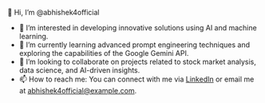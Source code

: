 👋 Hi, I’m @abhishek4official

- 👀 I’m interested in developing innovative solutions using AI and machine learning.
- 🌱 I’m currently learning advanced prompt engineering techniques and exploring the capabilities of the Google Gemini API.
- 💞️ I’m looking to collaborate on projects related to stock market analysis, data science, and AI-driven insights.
- 📫 How to reach me: You can connect with me via [LinkedIn](https://www.linkedin.com/in/abhishek4official) or email me at abhishek4official@example.com.

<!---
abhishek4official/abhishek4official is a ✨ special ✨ repository because its `README.md` (this file) appears on your GitHub profile.
You can click the Preview link to take a look at your changes.
--->
